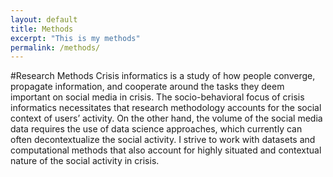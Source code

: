 ```yaml
---
layout: default
title: Methods
excerpt: "This is my methods"
permalink: /methods/
---
```


#Research Methods
Crisis informatics is a study of how people converge, propagate information, and cooperate around the tasks they deem important on social media in crisis. The socio-behavioral focus of crisis informatics necessitates that research methodology accounts for the social context of users’ activity.  On the other hand, the volume of the social media data requires the use of data science approaches, which currently can often decontextualize the social activity.  I strive to work with datasets and computational methods that also account for highly situated and contextual nature of the social activity in crisis.